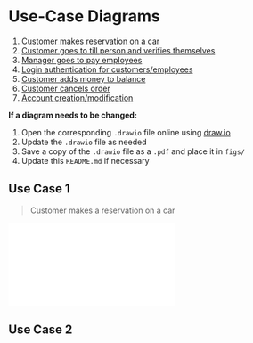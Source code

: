 # Use-Case Diagrams

1. [Customer makes reservation on a car](#use-case-1)
2. [Customer goes to till person and verifies themselves](#use-case-2)
3. [Manager goes to pay employees](#use-case-3)
4. [Login authentication for customers/employees](#use-case-4)
5. [Customer adds money to balance](#use-case-5)
6. [Customer cancels order](#use-case-6)
7. [Account creation/modification](#use-case-7)

**If a diagram needs to be changed:**
1. Open the corresponding `.drawio` file online using [draw.io](draw.io)
2. Update the `.drawio` file as needed
3. Save a copy of the `.drawio` file as a `.pdf` and place it in `figs/`
4. Update this `README.md` if necessary

## Use Case 1

> Customer makes a reservation on a car

![Use case diagram 1](figs/uc1.pdf)

## Use Case 2
